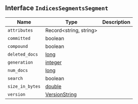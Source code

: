 ## Interface `IndicesSegmentsSegment`

| Name | Type | Description |
| - | - | - |
| `attributes` | Record<string, string> | &nbsp; |
| `committed` | boolean | &nbsp; |
| `compound` | boolean | &nbsp; |
| `deleted_docs` | [long](./long.md) | &nbsp; |
| `generation` | [integer](./integer.md) | &nbsp; |
| `num_docs` | [long](./long.md) | &nbsp; |
| `search` | boolean | &nbsp; |
| `size_in_bytes` | [double](./double.md) | &nbsp; |
| `version` | [VersionString](./VersionString.md) | &nbsp; |
